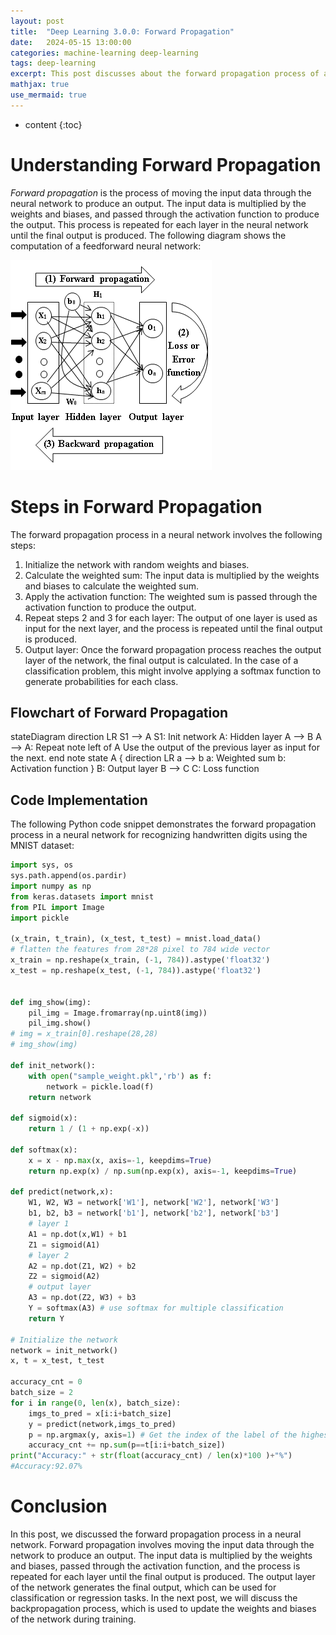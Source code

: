 ```yaml
---
layout: post
title:  "Deep Learning 3.0.0: Forward Propagation"
date:   2024-05-15 13:00:00
categories: machine-learning deep-learning
tags: deep-learning
excerpt: This post discusses about the forward propagation process of a neural network. Python code implementation is also provided.
mathjax: true
use_mermaid: true
---
```


* content
{:toc}


# Understanding Forward Propagation
_Forward propagation_ is the process of moving the input data through the neural network to produce an output. 
The input data is multiplied by the weights and biases, and passed through the activation function to produce the output. This process is repeated for each layer in the neural network until the final output is produced.
The following diagram shows the computation of a feedforward neural network:

![feedforward neural network](/assets/images/deep_learning/300/forward-propagation.png)

# Steps in Forward Propagation
The forward propagation process in a neural network involves the following steps:
1. Initialize the network with random weights and biases.
2. Calculate the weighted sum: The input data is multiplied by the weights and biases to calculate the weighted sum.
3. Apply the activation function: The weighted sum is passed through the activation function to produce the output.
4. Repeat steps 2 and 3 for each layer: The output of one layer is used as input for the next layer, and the process is repeated until the final output is produced.
5. Output layer: Once the forward propagation process reaches the output layer of the network, the final output is calculated. 
In the case of a classification problem, this might involve applying a softmax function to generate probabilities for each class.

## Flowchart of Forward Propagation
<div class="mermaid"> 
stateDiagram
    direction LR
    S1 --> A
    S1: Init network
    A: Hidden layer
    A --> B
    A --> A: Repeat
    note left of A
            Use the output of the previous layer as input for the next.
    end note
    state A {
      direction LR
      a --> b
      a: Weighted sum
      b: Activation function
    }
    B: Output layer
    B --> C
    C: Loss function

</div>

## Code Implementation
The following Python code snippet demonstrates the forward propagation process in a neural network for recognizing handwritten digits using the MNIST dataset:


```python
import sys, os
sys.path.append(os.pardir)
import numpy as np
from keras.datasets import mnist
from PIL import Image
import pickle

(x_train, t_train), (x_test, t_test) = mnist.load_data()
# flatten the features from 28*28 pixel to 784 wide vector
x_train = np.reshape(x_train, (-1, 784)).astype('float32')
x_test = np.reshape(x_test, (-1, 784)).astype('float32')


def img_show(img):
    pil_img = Image.fromarray(np.uint8(img))
    pil_img.show()
# img = x_train[0].reshape(28,28)
# img_show(img)

def init_network():
    with open("sample_weight.pkl",'rb') as f:
        network = pickle.load(f)
    return network

def sigmoid(x):
    return 1 / (1 + np.exp(-x))   

def softmax(x):
    x = x - np.max(x, axis=-1, keepdims=True)  
    return np.exp(x) / np.sum(np.exp(x), axis=-1, keepdims=True)

def predict(network,x):
    W1, W2, W3 = network['W1'], network['W2'], network['W3']
    b1, b2, b3 = network['b1'], network['b2'], network['b3']
    # layer 1
    A1 = np.dot(x,W1) + b1
    Z1 = sigmoid(A1)
    # layer 2
    A2 = np.dot(Z1, W2) + b2
    Z2 = sigmoid(A2)
    # output layer
    A3 = np.dot(Z2, W3) + b3
    Y = softmax(A3) # use softmax for multiple classification
    return Y

# Initialize the network
network = init_network()
x, t = x_test, t_test

accuracy_cnt = 0
batch_size = 2
for i in range(0, len(x), batch_size):
    imgs_to_pred = x[i:i+batch_size]
    y = predict(network,imgs_to_pred)
    p = np.argmax(y, axis=1) # Get the index of the label of the highest probability
    accuracy_cnt += np.sum(p==t[i:i+batch_size])
print("Accuracy:" + str(float(accuracy_cnt) / len(x)*100 )+"%")
#Accuracy:92.07%
```

# Conclusion
In this post, we discussed the forward propagation process in a neural network. 
Forward propagation involves moving the input data through the network to produce an output. 
The input data is multiplied by the weights and biases, passed through the activation function, 
and the process is repeated for each layer until the final output is produced. 
The output layer of the network generates the final output, which can be used for classification or regression tasks. 
In the next post, we will discuss the backpropagation process, which is used to update the weights and biases of the network during training.

